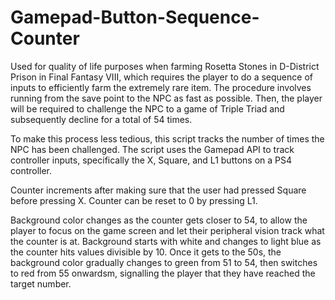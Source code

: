 # Gamepad-Button-Sequence-Counter

Used for quality of life purposes when farming Rosetta Stones in D-District Prison in Final Fantasy VIII, which requires the player to do a sequence of inputs to efficiently farm the extremely rare item. The procedure involves running from the save point to the NPC as fast as possible. Then, the player will be required to challenge the NPC to a game of Triple Triad and subsequently decline for a total of 54 times.

To make this process less tedious, this script tracks the number of times the NPC has been challenged. The script uses the Gamepad API to track controller inputs, specifically the X, Square, and L1 buttons on a PS4 controller. 

Counter increments after making sure that the user had pressed Square before pressing X. Counter can be reset to 0 by pressing L1.

Background color changes as the counter gets closer to 54, to allow the player to focus on the game screen and let their peripheral vision track what the counter is at. Background starts with white and changes to light blue as the counter hits values divisible by 10. Once it gets to the 50s, the background color gradually changes to green from 51 to 54, then switches to red from 55 onwardsm, signalling the player that they have reached the target number. 
